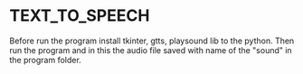 # TEXT_TO_SPEECH
Before run the program install tkinter, gtts, playsound lib to the python. 
Then run the program and in this the audio file saved with name of the "sound" in the program folder. 
